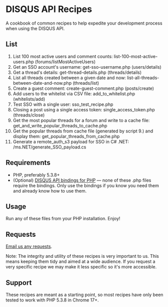 # DISQUS API Recipes

A cookbook of common recipes to help expedite your development process when using the DISQUS API.

## List

1.  List 100 most active users and comment counts: list-100-most-active-users.php (forums/listMostActiveUsers)
2.  Get an SSO account's username: get-sso-username.php (users/details)
3.  Get a thread's details: get-thread-details.php (threads/details)
4.  List all threads created between a given date and now: list-all-threads-between-date-and-now.php (threads/list)
5.  Create a guest comment: create-guest-comment.php (posts/create)
6.  Add users to the whitelist via CSV file: add_to_whitelist.php (whitelists/add)
7.  Test SSO with a single user: sso_test_recipe.php
8.  Closing a post using a single access token: single_access_token.php (threads/close)
9.  Get the most popular threads for a forum and write to a cache file: get_and_write_popular_threads_to_cache.php
10. Get the popular threads from cache file (generated by script 9.) and display them: get_popular_threads_from_cache.php
11. Generate a remote_auth_s3 payload for SSO in C# .NET: /ms.NET/generate_SSO_payload.cs

## Requirements

* PHP, preferably 5.3.8+
* (Optional) [DISQUS API bindings for PHP](https://github.com/disqus/disqus-php) — none of these .php files require the bindings. Only use the bindings if you know you need them and already know how to use them.

## Usage

Run any of these files from your PHP installation. Enjoy!

## Requests

[Email us any requests](http://disqus.com/support).

Note: The integrity and utility of these recipes is very important to us. This means keeping them tidy and aimed at a wide audience. If you request a very specific recipe we may make it less specific so it's more accessible.

## Support

These recipes are meant as a starting point, so most recipes have only been tested to work with PHP 5.3.8 in Chrome 17+.